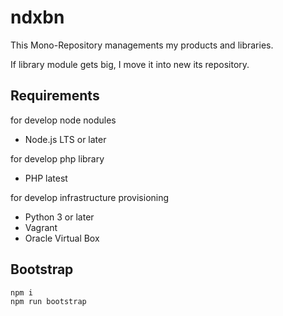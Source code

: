 # ndxbn
This Mono-Repository managements my products and libraries.

If library module gets big, I move it into new its repository.

## Requirements

for develop node nodules

- Node.js LTS or later

for develop php library
 
- PHP latest

for develop infrastructure provisioning

- Python 3 or later
- Vagrant
- Oracle Virtual Box

## Bootstrap

```
npm i
npm run bootstrap
```


